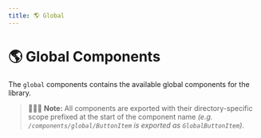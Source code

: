 ```yaml
---
title: 🌎 Global
---
```


# 🌎 Global Components

The `global` components contains the available global components for the library.

> 💁🏻‍♂️ **Note:** All components are exported with their directory-specific scope prefixed at the start of the component name _(e.g. `/components/global/ButtonItem` is exported as `GlobalButtonItem`)_.
